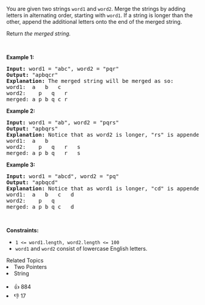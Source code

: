<p>You are given two strings <code>word1</code> and <code>word2</code>. Merge the strings by adding letters in alternating order, starting with <code>word1</code>. If a string is longer than the other, append the additional letters onto the end of the merged string.</p>

<p>Return <em>the merged string.</em></p>

<p>&nbsp;</p> 
<p><strong class="example">Example 1:</strong></p>

<pre>
<strong>Input:</strong> word1 = "abc", word2 = "pqr"
<strong>Output:</strong> "apbqcr"
<strong>Explanation:</strong>&nbsp;The merged string will be merged as so:
word1:  a   b   c
word2:    p   q   r
merged: a p b q c r
</pre>

<p><strong class="example">Example 2:</strong></p>

<pre>
<strong>Input:</strong> word1 = "ab", word2 = "pqrs"
<strong>Output:</strong> "apbqrs"
<strong>Explanation:</strong>&nbsp;Notice that as word2 is longer, "rs" is appended to the end.
word1:  a   b 
word2:    p   q   r   s
merged: a p b q   r   s
</pre>

<p><strong class="example">Example 3:</strong></p>

<pre>
<strong>Input:</strong> word1 = "abcd", word2 = "pq"
<strong>Output:</strong> "apbqcd"
<strong>Explanation:</strong>&nbsp;Notice that as word1 is longer, "cd" is appended to the end.
word1:  a   b   c   d
word2:    p   q 
merged: a p b q c   d
</pre>

<p>&nbsp;</p> 
<p><strong>Constraints:</strong></p>

<ul> 
 <li><code>1 &lt;= word1.length, word2.length &lt;= 100</code></li> 
 <li><code>word1</code> and <code>word2</code> consist of lowercase English letters.</li> 
</ul>

<div><div>Related Topics</div><div><li>Two Pointers</li><li>String</li></div></div><br><div><li>👍 884</li><li>👎 17</li></div>